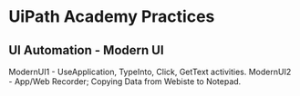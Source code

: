 # UiPath Academy Practices

## UI Automation - Modern UI
ModernUI1 - UseApplication, TypeInto, Click, GetText activities.
ModernUI2 - App/Web Recorder; Copying Data from Webiste to Notepad.
